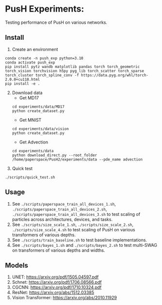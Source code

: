 # PusH Experiments: 

Testing performance of PusH on various networks.


## Install

1. Create an environment
```
conda create -n push_exp python=3.10
conda activate push_exp
pip install pytz wandb matplotlib pandas torch torch_geometric torch_vision torchvision h5py pyg_lib torch_scatter torch_sparse torch_cluster torch_spline_conv -f https://data.pyg.org/whl/torch-2.0.0+cu118.html
pip install -e .
```
2. Download data
    - Get MD17
    ```
    cd experiments/data/MD17
    python create_dataset.py
    ```
    - Get MNIST
    ```
    cd experiments/data/vision
    python create_dataset.py
    ```
    - Get Advection
    ```
    cd experiments/data
    python download_direct.py --root_folder /home/paperspace/PusH2/experiments/data --pde_name advection
    ```
3. Quick test
```
./scripts/quick_test.sh
```

## Usage

1. See `./scripts/paperspace_train_all_devices_1.sh`, `./scripts/paperspace_train_all_devices_2.sh`, `./scripts/paperspace_train_all_devices_3.sh`
   to test scaling of particles across architectures, devices, and tasks.
2. See `./scripts/size_scale_1.sh`, `./scripts/size_scale_2.sh`, `./scripts/size_scale_4.sh` to test scaling of PusH on various transformers of various depths.
3. See `./scripts/train_baseline.sh` to test baseline implementations.
4. See `./scripts/bayes_1.sh` and `./scripts/bayes_2.sh` to test multi-SWAG on transformers of various depths and widths.


## Models

1. UNET: https://arxiv.org/pdf/1505.04597.pdf
2. Schnet: https://arxiv.org/pdf/1706.08566.pdf
3. CGCNN: https://arxiv.org/pdf/1710.10324.pdf
4. ResNet: https://arxiv.org/abs/1512.03385
5. Vision Transformer: https://arxiv.org/abs/2010.11929


